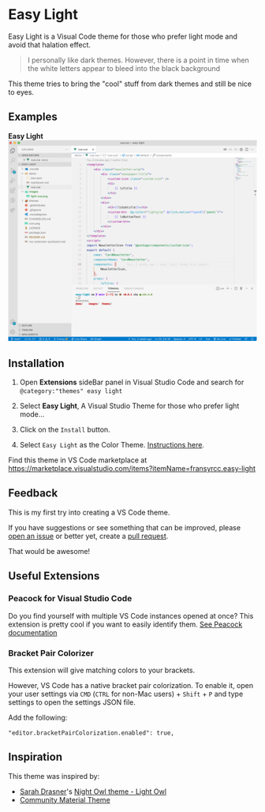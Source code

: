 # Easy Light

Easy Light is a Visual Code theme for those who prefer light mode and avoid that halation effect.

> I personally like dark themes. However, there is a point in time when the  white letters appear to bleed into the black background

This theme tries to bring the "cool" stuff from dark themes and still be nice to eyes. 

## Examples
**Easy Light**
![Easy Light Theme](images/light-vue.png)

## Installation

1. Open **Extensions** sideBar panel in Visual Studio Code and search for `@category:"themes" easy light`

2. Select **Easy Light**, A Visual Studio Theme for those who prefer light mode...

3. Click on the `Install` button.
3. Select `Easy Light` as the Color Theme. [Instructions here](https://code.visualstudio.com/docs/getstarted/themes#_selecting-the-color-theme). 

Find this theme in VS Code marketplace at https://marketplace.visualstudio.com/items?itemName=fransyrcc.easy-light 

## Feedback

This is my first try into creating a VS Code theme. 

If you have suggestions or see something that can be improved, please [open an issue](https://github.com/fransyrcc/easy-light-vscode-theme/issues) or better yet, create a [pull request](https://github.com/fransyrcc/easy-light-vscode-theme/pulls).

That would be awesome!

## Useful Extensions

### Peacock for Visual Studio Code
Do you find yourself with multiple VS Code instances opened at once? This extension is pretty cool if you want to easily identify them. [See Peacock documentation](https://www.peacockcode.dev/)

### Bracket Pair Colorizer
This extension will give matching colors to your brackets. 

However, VS Code has a native bracket pair colorization. To enable it, open your user settings via `CMD` (`CTRL` for non-Mac users) + `Shift` + `P` and type settings to open the settings JSON file.

Add the following:

```
"editor.bracketPairColorization.enabled": true,
```

## Inspiration

This theme was inspired by:
- [Sarah Drasner](https://twitter.com/sarah_edo)'s [Night Owl theme - Light Owl](https://marketplace.visualstudio.com/items?itemName=sdras.night-owl)
- [Community Material Theme](https://marketplace.visualstudio.com/items?itemName=Equinusocio.vsc-community-material-theme)